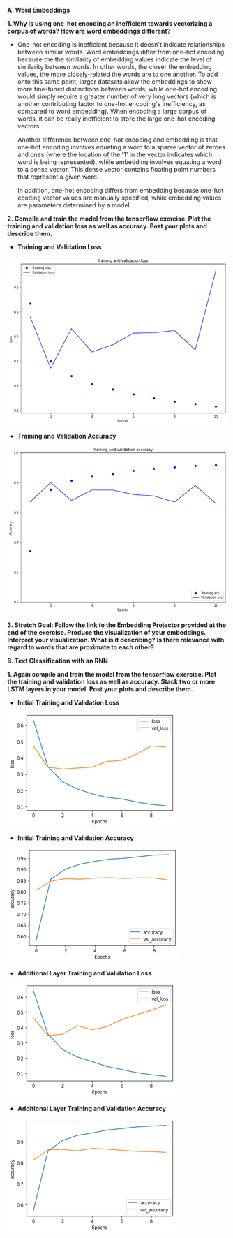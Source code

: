 **A. Word Embeddings**

  **1. Why is using one-hot encoding an inefficient towards vectorizing a corpus of words?  How are word embeddings different?**

*   One-hot encoding is inefficient because it doesn't indicate relationships between similar words.  Word embeddings differ from one-hot encoding because the the similarity of embedding values indicate the level of similarity between words.  In other words, the closer the embedding values, the more closely-related the words are to one another.  To add onto this same point, larger datasets allow the embeddings to show more fine-tuned distinctions between words, while one-hot encoding would simply require a greater number of very long vectors (which is another contributing factor to one-hot encoding's inefficiency, as compared to word embedding).  When encoding a large corpus of words, it can be really inefficient to store the large one-hot encoding vectors. 

    Another difference between one-hot encoding and embedding is that one-hot encoding involves equating a word to a sparse vector of zeroes and ones (where the location of the '1' in the vector indicates which word is being represented), while embedding involves equating a word to a dense vector.  This dense vector contains floating point numbers that represent a given word.  
    
    In addition, one-hot encoding differs from embedding because one-hot ecoding vector values are manually specified, while embedding values are parameters determined by a model.

  **2. Compile and train the model from the tensorflow exercise.  Plot the training and validation loss as well as accuracy.  Post your plots and describe them.**

* **Training and Validation Loss**

![Embedding Loss](EmbeddingLoss.png)

* **Training and Validation Accuracy**

![Embedding Accuracy](EmbeddingAccuracy.png)

  **3. Stretch Goal:  Follow the link to the Embedding Projector provided at the end of the exercise.  Produce the visualization of your embeddings.  Interpret your visualization.  What is it describing?  Is there relevance with regard to words that are proximate to each other?**


**B. Text Classification with an RNN**

  **1. Again compile and train the model from the tensorflow exercise.  Plot the training and validation loss as well as accuracy.  Stack two or more LSTM layers in your model.  Post your plots and describe them.**
  
* **Initial Training and Validation Loss**

![Initial Loss](Initial_loss.png)

* **Initial Training and Validation Accuracy**

![Initial Accuracy](Initial_acc.png)

* **Additional Layer Training and Validation Loss**

![Second Loss](Second_loss.png)

* **Additional Layer Training and Validation Accuracy**

![Second Accuracy](Second_acc.png)
